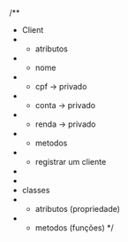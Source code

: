 /**
 * Client
 *  - atributos
 *   - nome
 *   - cpf -> privado
 *   - conta -> privado
 *   - renda -> privado
 *  - metodos
 *   - registrar um cliente
 * 
 * 
 * classes
 * - atributos (propriedade)
 * - metodos (funções)
 */